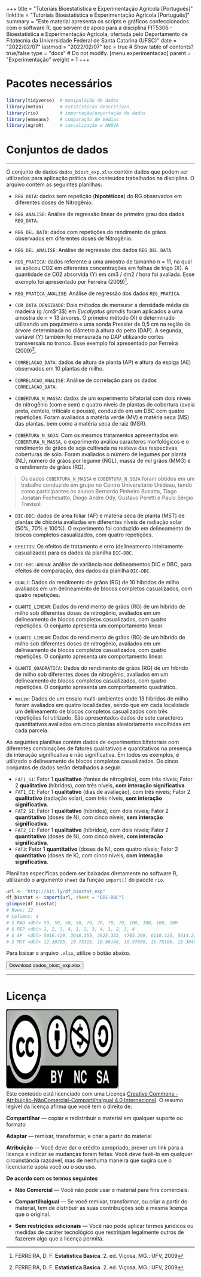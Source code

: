 +++
title = "Tutoriais Bioestatística e Experimentação Agrícola [Português]"
linktitle = "Tutoriais Bioestatística e Experimentação Agrícola [Português]"
summary = "Este material apresenta os scripts e gráficos confeccionados com o software R, que servem de apoio para a disciplina FIT5306 - Bioestatística e Experimentação Agrícola, ofertada pelo Departamento de Fitotecnia da Universidade Federal de Santa Catarina (UFSC)"
date = "2022/02/07"
lastmod = "2022/02/07"
toc = true  # Show table of contents? true/false
type = "docs"  # Do not modify.
[menu.experimentacao]
    parent = "Experimentação"
    weight = 1
+++





# <i class="fas fa-box-open"></i> Pacotes necessários


```r
library(tidyverse)  # manipulação de dados
library(metan)      # estatísticas descritivas
library(rio)        # importação/exportação de dados
library(emmeans)    # comparação de médias
library(AgroR)      # casualização e ANOVA
```


# <i class="fas fa-database"></i> Conjuntos de dados

---------------------------------

O conjunto de dados `dados_biost_exp.xlsx` contém dados que podem ser utilizados para aplicação prática dos conteúdos trabalhados na disciplina. O arquivo contém as seguintes planilhas:

* `REG_DATA`: dados sem repetição (**hipotéticos**) do RG observados em diferentes doses de Nitrogênio.
* `REG_ANALISE`: Análise de regressão linear de primeiro grau dos dados `REG_DATA`.
* `REG_DEL_DATA`: dados com repetições do rendimento de grãos observados em diferentes doses de Nitrogênio.
* `REG_DEL_ANALISE`: Análise de regressão dos dados `REG_DEL_DATA`.
* `REG_PRATICA`: dados referente a uma amostra de tamanho n = 11, na qual se aplicou CO2 em diferentes concentrações em folhas de trigo (X). A quantidade de C02 absorvida (Y) em cm3 / dm2 / hora foi avaliada. Esse exemplo foi apresentado por Ferreira (2009)[^1].
* `REG_PRATICA_ANALISE`: Análise de regressão dos dados `REG_PRATICA`.
* `COR_DATA_DENSIDADE`: Dois métodos de mensurar a densidade média da madeira (g /cm\$^3\$) em *Eucalyptus grandis* foram aplicados a uma amostra de n = 13 árvores. O primeiro método (X) é determinado utilizando um paquímetro e uma sonda Pressler de 0,5 cm na região da árvore determinada no diâmetro à altura do peito (DAP). A segunda, variável (Y) também foi mensurada no DAP utilizando cortes transversais no tronco. Esse exemplo foi apresentado por Ferreira (2009)[^1].
* `CORRELACAO_DATA`: dados de altura de planta (AP) e altura da espiga (AE) observados em 10 plantas de milho.
* `CORRELACAO_ANALISE`: Análise de correlação para os dados `CORRELACAO_DATA`.

* `COBERTURA_N_MASSA`: dados de um experimento bifatorial com dois níveis de nitrogênio (com e sem) e quatro níveis de plantas de cobertura (aveia preta, centeio, triticale e pousio), conduzido em um DBC com quatro repetições. Foram avaliados a matéria verde (MV) e matéria seca (MS) das plantas, bem como a matéria seca de raiz (MSR).

* `COBERTURA_N_SOJA`: Com os mesmos tratamentos apresentados em `COBERTURA_N_MASSA`, o experimento avaliou caracteres morfológicos e o rendimento de grãos de soja cultivada na resteva das respectivas coberturas de solo. Foram avaliados o número de legumes por planta (NL), número de grãos por legume (NGL), massa de mil grãos (MMG) e o rendimento de grãos (RG).


> Os dados `COBERTURA_N_MASSA` e `COBERTURA_N_SOJA` foram obtidos em um trabalho conduzido em grupo no Centro Universitário Unideau, tendo como participantes os alunos Bernardo Pinheiro Busatta, Tiago Jonatan Fochesatto, Diogo Andre Ody, Gustavo Peretti e Paulo Sérgio Trevisol.

* `DIC-DBC`: dados de área foliar (AF) e matéria seca de planta (MST) de plantas de chicória avaliadas em diferentes níveis de radiação solar (50%, 70% e 100%). O experimento foi conduzido em delineamento de blocos completos casualizados, com quatro repetições.

* `EFEITOS`: Os efeitos de tratamento e erro (delineamento inteiramente casualizado) para os dados da planilha `DIC-DBC`.

* `DIC-DBC-ANOVA`: análise de variância nos delineamentos DIC e DBC, para efeitos de comparação, dos dados da planilha `DIC-DBC`.

* `QUALI`: Dados do rendimento de grãos (RG) de 10 híbridos de milho avaliados em um delineamento de blocos completos casualizados, com quatro repetições.

* `QUANTI_LINEAR`:  Dados do rendimento de grãos (RG) de um híbrido de milho sob diferentes doses de nitrogênio, avaliados em um delineamento de blocos completos casualizados, com quatro repetições. O conjunto apresenta um comportamento linear.

* `QUANTI_LINEAR`:  Dados do rendimento de grãos (RG) de um híbrido de milho sob diferentes doses de nitrogênio, avaliados em um delineamento de blocos completos casualizados, com quatro repetições. O conjunto apresenta um comportamento linear.

* `QUANTI_QUADRÁTICA`:  Dados do rendimento de grãos (RG) de um híbrido de milho sob diferentes doses de nitrogênio, avaliados em um delineamento de blocos completos casualizados, com quatro repetições. O conjunto apresenta um comportamento quadrático.

* `maize`: Dados de um ensaio multi-ambientes onde 13 híbridos de milho foram avaliados em quatro localidades, sendo que em cada localidade um delineamento de blocos completos casualizados com três repetições foi utilizado. São apresentados dados de sete caracteres quantitativos avaliados em cinco plantas aleatoriamente escolhidas em cada parcela.


As seguintes planilhas contém dados de experimentos bifatoriais com diferentes combinações de fatores qualitativos e quantitativos na presença de interação significativa e não significativa. Em todos os exemplos, é utilizado o delineamento de blocos completos casualizados. Os cinco conjuntos de dados serão detalhados a seguir.

* `FAT1_SI`: Fator 1 **qualitativo** (fontes de nitrogênio), com três níveis; Fator 2 **qualitativo** (híbridos), com três níveis, **com interação significativa**.
* `FAT1_CI`: Fator 1 **qualitativo** (dias de avaliação), com três níveis; Fator 2 **qualitativo** (radiação solar), com três níveis, **sem interação significativa**. 
* `FAT2_SI`: Fator 1 **qualitativo** (híbridos), com dois níveis; Fator 2 **quantitativo** (doses de N), com cinco níveis, **sem interação significativa**.
* `FAT2_CI`: Fator 1 **qualitativo** (híbridos), com dois níveis; Fator 2 **quantitativo** (doses de N), com cinco níveis, **com interação significativa**.
* `FAT3`: Fator 1 **quantitativo** (doses de N), com quatro níveis; Fator 2 **quantitativo** (doses de K), com cinco níveis, **com interação significativa**.


Planilhas específicas podem ser baixadas diretamente no software R, utilizando o argumento `sheet` da função `import()` do pacote `rio`.


```r
url <- "http://bit.ly/df_biostat_exp"
df_biostat <- import(url, sheet = "DIC-DBC")
glimpse(df_biostat)
# Rows: 12
# Columns: 4
# $ RAD <dbl> 50, 50, 50, 50, 70, 70, 70, 70, 100, 100, 100, 100
# $ REP <dbl> 1, 2, 3, 4, 1, 2, 3, 4, 1, 2, 3, 4
# $ AF  <dbl> 5016.429, 3648.359, 3925.333, 4705.269, 6118.425, 5614.233, 5109.9~
# $ MST <dbl> 12.30785, 10.73315, 10.86140, 10.97850, 15.75180, 13.30495, 13.884~
```

Para baixar o arquivo `.xlsx`, utilize o botão abaixo.

<a href="http://bit.ly/df_biostat_exp" target="_blank" rel="noopener">
  <button class="btn btn-success"><i class="fa fa-save"></i> Download dados_biost_exp.xlsx</button>
</a>


------------------------------------------






# <i class="fab fa-creative-commons"></i> Licença

<a rel="license" href="http://creativecommons.org/licenses/by-nc-sa/4.0/" target="_blank" rel="noopener"><img alt="Licença Creative Commons" style="border-width:0" src="https://raw.githubusercontent.com/TiagoOlivoto/tiagoolivoto/master/static/img/gemsr/license.jpg" width="300" height="214" /></a><br />Este conteúdo está licenciado com uma Licença <a rel="license" href="http://creativecommons.org/licenses/by-nc-sa/4.0/">Creative Commons - Atribuição-NãoComercial-CompartilhaIgual 4.0 Internacional</a>. O resumo legível da licença afirma que você tem o direito de:

<i class="fas fa-check"></i> **Compartilhar** — copiar e redistribuir o material em qualquer suporte ou formato

<i class="fas fa-check"></i>**Adaptar** — remixar, transformar, e criar a partir do material

<i class="fas fa-check"></i>**Atribuição** — Você deve dar o crédito apropriado, prover um link para a licença e indicar se mudanças foram feitas. Você deve fazê-lo em qualquer circunstância razoável, mas de nenhuma maneira que sugira que o licenciante apoia você ou o seu uso.

<i class="fas fa-check"></i>**De acordo com os termos seguintes**

   * **Não Comercial** — Você não pode usar o material para fins comerciais.

   * **CompartilhaIgual** — Se você remixar, transformar, ou criar a partir do material, tem de distribuir as suas contribuições sob a mesma licença que o original.

   * **Sem restrições adicionais** — Você não pode aplicar termos jurídicos ou medidas de caráter tecnológico que restrinjam legalmente outros de fazerem algo que a licença permita.


[^1]: FERREIRA, D. F. **Estatistica Basica**. 2. ed. Viçosa, MG.: UFV, 2009
